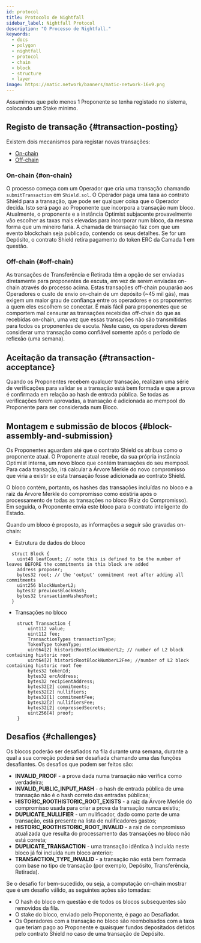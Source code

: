 ```yaml
---
id: protocol
title: Protocolo de Nightfall
sidebar_label: Nightfall Protocol
description: "O Processo de Nightfall."
keywords:
  - docs
  - polygon
  - nightfall
  - protocol
  - chain
  - block
  - structure
  - layer
image: https://matic.network/banners/matic-network-16x9.png
---
```


Assumimos que pelo menos 1 Proponente se tenha registado no sistema, colocando um Stake mínimo.

## Registo de transação {#transaction-posting}
Existem dois mecanismos para registar novas transações:

- [On-chain](#on-chain)
- [Off-chain](#off-chain)

### On-chain {#on-chain}
O processo começa com um Operador que cria uma transação chamando `submitTransaction` em `Shield.sol`. O Operador paga uma taxa ao contrato Shield para a transação, que pode ser qualquer coisa que o Operador decida. Isto será pago ao Proponente que incorpora a transação num bloco. Atualmente, o proponente e a instância Optimist subjacente provavelmente vão escolher as taxas mais elevadas para incorporar num bloco, da mesma forma que um mineiro faria. A chamada de transação faz com que um evento blockchain seja publicado, contendo os seus detalhes. Se for um Depósito, o contrato Shield retira pagamento do token ERC da Camada 1 em questão.

### Off-chain {#off-chain}
As transações de Transferência e Retirada têm a opção de ser enviadas diretamente para proponentes de escuta, em vez de serem enviadas on-chain através do processo acima. Estas transações off-chain pouparão aos Operadores o custo de envio on-chain de um depósito (~45 mil gás), mas exigem um maior grau de confiança entre os operadores e os proponentes a quem eles escolhem se conectar. É mais fácil para proponentes que se comportem mal censurar as transações recebidas off-chain do que as recebidas on-chain, uma vez que essas transações não são transmitidas para todos os proponentes de escuta. Neste caso, os operadores devem considerar uma transação como confiável somente após o período de reflexão (uma semana).

## Aceitação da transação {#transaction-acceptance}
Quando os Proponentes recebem qualquer transação, realizam uma série de verificações para validar se a transação está bem formada e que a prova é confirmada em relação ao hash de entrada pública. Se todas as verificações forem aprovadas, a transação é adicionada ao mempool do Proponente para ser considerada num Bloco.

## Montagem e submissão de blocos {#block-assembly-and-submission}
Os Proponentes aguardam até que o contrato Shield os atribua como o proponente atual. O Proponente atual recebe, da sua própria instância Optimist interna, um novo bloco que contém transações do seu mempool. Para cada transação, irá calcular a Árvore Merkle do novo compromisso que viria a existir se esta transação fosse adicionada ao contrato Shield.

O bloco contém, portanto, os hashes das transações incluídas no bloco e a raiz da Árvore Merkle do compromisso como existiria após o processamento de todas as transações no bloco (Raiz do Compromisso). Em seguida, o Proponente envia este bloco para o contrato inteligente do Estado.

Quando um bloco é proposto, as informações a seguir são gravadas on-chain:

- Estrutura de dados do bloco
```
  struct Block {
    uint48 leafCount; // note this is defined to be the number of leaves BEFORE the commitments in this block are added
    address proposer;
    bytes32 root; // the 'output' commitment root after adding all commitments
    uint256 blockNumberL2;
    bytes32 previousBlockHash;
    bytes32 transactionHashesRoot;
  }
```
- Transações no bloco
```
    struct Transaction {
        uint112 value;
        uint112 fee;
        TransactionTypes transactionType;
        TokenType tokenType;
        uint64[2] historicRootBlockNumberL2; // number of L2 block containing historic root
        uint64[2] historicRootBlockNumberL2Fee; //number of L2 block containing historic root fee
        bytes32 tokenId;
        bytes32 ercAddress;
        bytes32 recipientAddress;
        bytes32[2] commitments;
        bytes32[2] nullifiers;
        bytes32[1] commitmentFee;
        bytes32[2] nullifiersFee;
        bytes32[2] compressedSecrets;
        uint256[4] proof;
    }
```

## Desafios {#challenges}
Os blocos poderão ser desafiados na fila durante uma semana, durante a qual a sua correção poderá ser desafiada chamando uma das funções desafiantes. Os desafios que podem ser feitos são:

- **INVALID_PROOF** - a prova dada numa transação não verifica como verdadeira;
- **INVALID_PUBLIC_INPUT_HASH** - o hash de entrada pública de uma transação não é o hash correto das entradas públicas;
- **HISTORIC_ROOTHISTORIC_ROOT_EXISTS** - a raiz da Árvore Merkle do compromisso usada para criar a prova da transação nunca existiu;
- **DUPLICATE_NULLIFIER** - um nulificador, dado como parte de uma transação, está presente na lista de nulificadores gastos;
- **HISTORIC_ROOTHISTORIC_ROOT_INVALID** - a raiz de compromisso atualizada que resulta do processamento das transações no bloco não está correta;
- **DUPLICATE_TRANSACTION** - uma transação idêntica à incluída neste bloco já foi incluída num bloco anterior;
- **TRANSACTION_TYPE_INVALID** - a transação não está bem formada com base no tipo de transação (por exemplo, Depósito, Transferência, Retirada).

Se o desafio for bem-sucedido, ou seja, a computação on-chain mostrar que é um desafio válido, as seguintes ações são tomadas:

- O hash do bloco em questão e de todos os blocos subsequentes são removidos da fila.
- O stake do bloco, enviado pelo Proponente, é pago ao Desafiador.
- Os Operadores com a transação no bloco são reembolsados com a taxa que teriam pago ao Proponente e quaisquer fundos depositados detidos pelo contrato Shield no caso de uma transação de Depósito.

